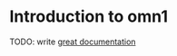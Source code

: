 # Introduction to omn1

TODO: write [great documentation](http://jacobian.org/writing/what-to-write/)
